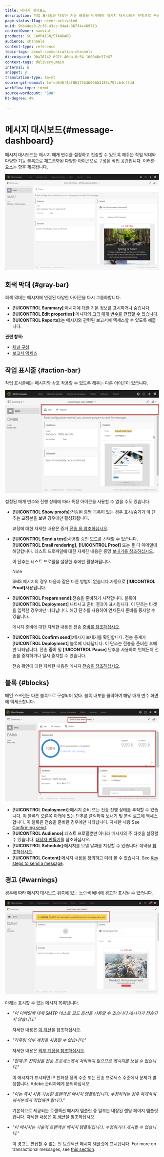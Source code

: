 ```yaml
---
title: 메시지 대시보드
description: 작업 표시줄과 다양한 기능 블록을 비롯하여 메시지 대시보드가 무엇으로 구성되어 있는지 확인합니다.
page-status-flag: never-activated
uuid: 9bb44ee8-2cf6-43ce-94a4-367f4e469713
contentOwner: sauviat
products: SG_CAMPAIGN/STANDARD
audience: channels
content-type: reference
topic-tags: about-communication-channels
discoiquuid: 90a78742-697f-46da-8c54-108048e57b67
context-tags: delivery,main
internal: n
snippet: y
translation-type: tm+mt
source-git-commit: 1efcd646f4af86175b3b09b53185c792cb4cf7dd
workflow-type: tm+mt
source-wordcount: '598'
ht-degree: 4%

---
```



# 메시지 대시보드{#message-dashboard}

메시지 대시보드는 메시지 매개 변수를 설정하고 전송할 수 있도록 해주는 작업 막대와 다양한 기능 블록으로 재그룹화된 다양한 아이콘으로 구성된 작업 공간입니다. 이러한 요소는 향후 제공됩니다.

![](assets/delivery_dashboard_2.png)

## 회색 막대 {#gray-bar}

회색 막대는 메시지에 연결된 다양한 아이콘을 다시 그룹화합니다.

* **[!UICONTROL Summary]**:메시지에 대한 기본 정보를 표시하거나 숨깁니다.
* **[!UICONTROL Edit properties]**:메시지의 [고급 매개 변수를 편집할 수 있습니다](../../administration/using/configuring-email-channel.md#list-of-email-properties).
* **[!UICONTROL Reports]**:는 메시지와 관련된 보고서에 액세스할 수 있도록 해줍니다.

**관련 항목:**

* [채널 구성](../../administration/using/about-channel-configuration.md)
* [보고서 액세스](../../reporting/using/about-dynamic-reports.md)

## 작업 표시줄 {#action-bar}

작업 표시줄에는 메시지와 상호 작용할 수 있도록 해주는 다른 아이콘이 있습니다.

![](assets/delivery_dashboard_4.png)

설정된 매개 변수와 진행 상태에 따라 특정 아이콘을 사용할 수 없을 수도 있습니다.

* **[!UICONTROL Show proofs]**:전송된 증명 목록이 있는 경우 표시/숨기기 이 단추는 교정본을 보낸 경우에만 활성화됩니다.

   교정에 대한 자세한 내용은 증거 [전송 을 참조하십시오](../../sending/using/sending-proofs.md).

* **[!UICONTROL Send a test]**:사용할 승인 모드를 선택할 수 있습니다. **[!UICONTROL Email rendering]**, **[!UICONTROL Proof]** 또는 둘 다 이메일에 해당합니다. 테스트 프로파일에 대한 자세한 내용은 증명 [보내기를 참조하십시오](../../sending/using/sending-proofs.md).

   이 단추는 테스트 프로필을 설정한 후에만 활성화됩니다.

   >[!NOTE]
   >
   >SMS 메시지의 경우 다음과 같은 다른 방법이 없습니다.자동으로 **[!UICONTROL Proof]**&#x200B;사용됩니다.

* **[!UICONTROL Prepare send]**:전송을 준비하기 시작합니다. 블록이 **[!UICONTROL Deployment]** 나타나고 준비 결과가 표시됩니다. 이 단추는 타겟을 입력한 경우에만 나타납니다. 해당 단추를 사용하여 언제든지 준비를 중지할 수 있습니다.

   메시지 준비에 대한 자세한 내용은 전송 [준비를 참조하십시오](../../sending/using/preparing-the-send.md).

* **[!UICONTROL Confirm send]**:메시지 보내기를 확인합니다. 전송 통계가 **[!UICONTROL Deployment]** 블록에 나타납니다. 이 단추는 전송을 준비한 후에만 나타납니다. 전송 **중지** 및 **[!UICONTROL Pause]** 단추를 사용하여 언제든지 전송을 중지하거나 일시 중지할 수 있습니다.

   전송 확인에 대한 자세한 내용은 메시지 [전송을 참조하십시오](../../sending/using/confirming-the-send.md).

## 블록 {#blocks}

메인 스크린은 다른 블록으로 구성되어 있다. 블록 내부를 클릭하여 해당 매개 변수 화면에 액세스합니다.

![](assets/delivery_dashboard_3.png)

* **[!UICONTROL Deployment]**:메시지 준비 또는 전송 진행 상태를 추적할 수 있습니다. 이 블록의 오른쪽 아래에 있는 단추를 클릭하여 보내기 및 분석 로그에 액세스합니다. 이 블록은 전송을 준비한 경우에만 나타납니다. 자세한 내용 See [Confirming send](../../sending/using/confirming-the-send.md).
* **[!UICONTROL Audience]**:테스트 프로필뿐만 아니라 메시지의 주 타겟을 설정할 수 있습니다. [대상자 만들기](../../audiences/using/creating-audiences.md)를 참조하십시오.
* **[!UICONTROL Schedule]**:메시지를 보낼 날짜를 지정할 수 있습니다. 예약을 [참조하십시오](../../sending/using/about-scheduling-messages.md).
* **[!UICONTROL Content]**:메시지 내용을 정의하고 미리 볼 수 있습니다. See [Key steps to send a message](../../channels/using/key-steps-to-send-a-message.md).

## 경고 {#warnings}

경우에 따라 메시지 대시보드 위쪽에 있는 노란색 배너에 경고가 표시될 수 있습니다.

![](assets/delivery_dashboard_warnings.png)

아래는 표시할 수 있는 메시지 목록입니다.

* *&quot;이 이메일에 대해 SMTP 테스트 모드 옵션을 사용할 수 있습니다.메시지가 전송되지 않습니다.&quot;*

   자세한 내용은 [이 섹션](../../administration/using/configuring-email-channel.md#smtp-test-mode)을 참조하십시오.

* *&quot;라우팅 외부 계정을 사용할 수 없습니다.&quot;*

   자세한 내용은 [외부 계정을 참조하십시오](../../administration/using/external-accounts.md).

* *&quot;현재 IP 친화성을 전송 프로세스에서 처리하지 않으므로 메시지를 보낼 수 없습니다.&quot;*

   이 메시지가 표시되면 IP 친화성 정의 수준 또는 전송 프로세스 수준에서 문제가 발생합니다. Adobe 관리자에게 문의하십시오.

* *&quot;이는 즉시 사용 가능한 트랜잭션 메시지 템플릿입니다. 수정하려는 경우 복제하여 복사본에서 작업해야 합니다.&quot;*

   기본적으로 제공되는 트랜잭션 메시지 템플릿 중 일부는 내장된 랜딩 페이지 템플릿입니다. 자세한 내용은 [이 섹션](../../channels/using/landing-page-templates.md)을 참조하십시오.

* *&quot;이 메시지는 기술적 트랜잭션 메시지 템플릿입니다. 수정하거나 게시할 수 없습니다.&quot;*

   이 경고는 편집할 수 없는 빈 트랜잭션 메시지 템플릿에 표시됩니다. For more on transactional messages, see [this section](../../channels/using/getting-started-with-transactional-msg.md).
